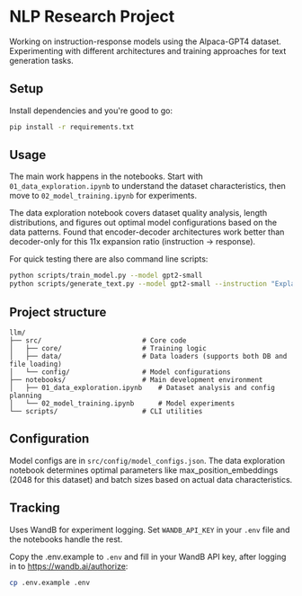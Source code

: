 # NLP Research Project

Working on instruction-response models using the Alpaca-GPT4 dataset. Experimenting with different architectures and training approaches for text generation tasks.

## Setup

Install dependencies and you're good to go:
```bash
pip install -r requirements.txt
```

## Usage

The main work happens in the notebooks. Start with `01_data_exploration.ipynb` to understand the dataset characteristics, then move to `02_model_training.ipynb` for experiments.

The data exploration notebook covers dataset quality analysis, length distributions, and figures out optimal model configurations based on the data patterns. Found that encoder-decoder architectures work better than decoder-only for this 11x expansion ratio (instruction → response).

For quick testing there are also command line scripts:
```bash
python scripts/train_model.py --model gpt2-small
python scripts/generate_text.py --model gpt2-small --instruction "Explain AI"
```

## Project structure

```
llm/
├── src/                         # Core code
│   ├── core/                    # Training logic
│   ├── data/                    # Data loaders (supports both DB and file loading)
│   └── config/                  # Model configurations
├── notebooks/                   # Main development environment
│   ├── 01_data_exploration.ipynb    # Dataset analysis and config planning
│   └── 02_model_training.ipynb      # Model experiments
└── scripts/                     # CLI utilities
```

## Configuration

Model configs are in `src/config/model_configs.json`. The data exploration notebook determines optimal parameters like max_position_embeddings (2048 for this dataset) and batch sizes based on actual data characteristics.

## Tracking

Uses WandB for experiment logging. Set `WANDB_API_KEY` in your `.env` file and the notebooks handle the rest.

Copy the .env.example to `.env` and fill in your WandB API key, after logging in to https://wandb.ai/authorize:
```bash
cp .env.example .env
```